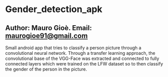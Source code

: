 # Gender_detection_apk
## Author: Mauro Gioè. Email: maurogioe91@gmail.com
Small android app that tries to classify a person picture through a convolutional neural network. Through a transfer learning approach, the convolutional base of the VGG-Face was extracted and connected to fully connected layers which were trained on the LFW dataset so to then classify the gender of the person in the picture.
